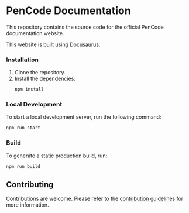 # PenCode Documentation

This repository contains the source code for the official PenCode documentation website.

This website is built using [Docusaurus](https://docusaurus.io/).

### Installation

1.  Clone the repository.
2.  Install the dependencies:
    ```bash
    npm install
    ```

### Local Development

To start a local development server, run the following command:

```bash
npm run start
```

### Build

To generate a static production build, run:

```bash
npm run build
```

## Contributing

Contributions are welcome. Please refer to the [contribution guidelines](/docs/intro#contributing-to-pencode) for more information.
